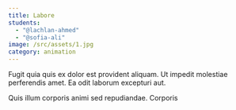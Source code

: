 ```yaml
---
title: Labore
students:
  - "@lachlan-ahmed"
  - "@sofia-ali"
image: /src/assets/1.jpg
category: animation
---
```

Fugit quia quis ex dolor est provident aliquam. Ut impedit molestiae perferendis amet. Ea odit laborum excepturi aut.

Quis illum corporis animi sed repudiandae. Corporis 
